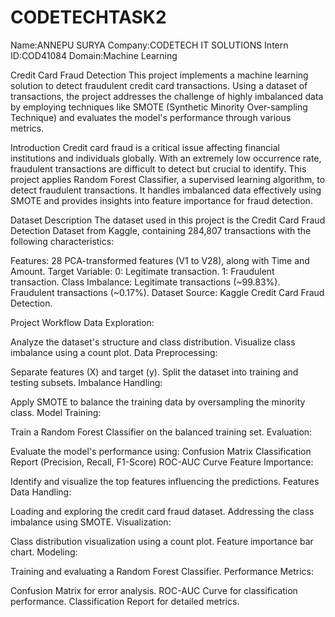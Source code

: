 # CODETECHTASK2
Name:ANNEPU SURYA
Company:CODETECH IT SOLUTIONS
Intern ID:COD41084
Domain:Machine Learning

Credit Card Fraud Detection
This project implements a machine learning solution to detect fraudulent credit card transactions. Using a dataset of transactions, the project addresses the challenge of highly imbalanced data by employing techniques like SMOTE (Synthetic Minority Over-sampling Technique) and evaluates the model's performance through various metrics.

Introduction
Credit card fraud is a critical issue affecting financial institutions and individuals globally. With an extremely low occurrence rate, fraudulent transactions are difficult to detect but crucial to identify. This project applies Random Forest Classifier, a supervised learning algorithm, to detect fraudulent transactions. It handles imbalanced data effectively using SMOTE and provides insights into feature importance for fraud detection.

Dataset Description
The dataset used in this project is the Credit Card Fraud Detection Dataset from Kaggle, containing 284,807 transactions with the following characteristics:

Features: 28 PCA-transformed features (V1 to V28), along with Time and Amount.
Target Variable:
0: Legitimate transaction.
1: Fraudulent transaction.
Class Imbalance:
Legitimate transactions (~99.83%).
Fraudulent transactions (~0.17%).
Dataset Source: Kaggle Credit Card Fraud Detection.

Project Workflow
Data Exploration:

Analyze the dataset's structure and class distribution.
Visualize class imbalance using a count plot.
Data Preprocessing:

Separate features (X) and target (y).
Split the dataset into training and testing subsets.
Imbalance Handling:

Apply SMOTE to balance the training data by oversampling the minority class.
Model Training:

Train a Random Forest Classifier on the balanced training set.
Evaluation:

Evaluate the model's performance using:
Confusion Matrix
Classification Report (Precision, Recall, F1-Score)
ROC-AUC Curve
Feature Importance:

Identify and visualize the top features influencing the predictions.
Features
Data Handling:

Loading and exploring the credit card fraud dataset.
Addressing the class imbalance using SMOTE.
Visualization:

Class distribution visualization using a count plot.
Feature importance bar chart.
Modeling:

Training and evaluating a Random Forest Classifier.
Performance Metrics:

Confusion Matrix for error analysis.
ROC-AUC Curve for classification performance.
Classification Report for detailed metrics.
